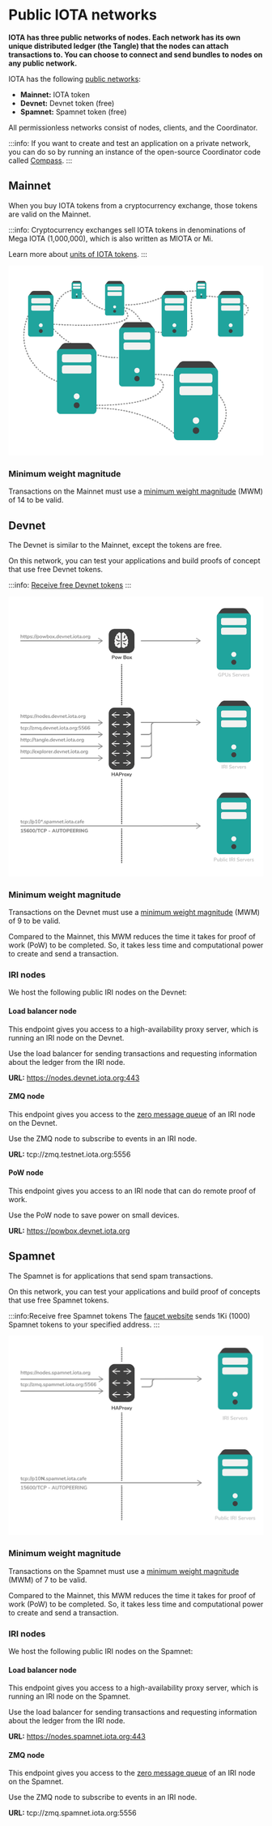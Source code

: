 # Public IOTA networks

**IOTA has three public networks of nodes. Each network has its own unique distributed ledger (the Tangle) that the nodes can attach transactions to. You can choose to connect and send bundles to nodes on any public network.**

IOTA has the following [public networks](../introduction/what-is-dlt.md):
* **Mainnet:** IOTA token
* **Devnet:** Devnet token (free)
* **Spamnet:** Spamnet token (free)

All permissionless networks consist of nodes, clients, and the Coordinator.

:::info:
If you want to create and test an application on a private network, you can do so by running an instance of the open-source Coordinator code called [Compass](root://compass/0.1/introduction/overview.md).
:::

## Mainnet

When you buy IOTA tokens from a cryptocurrency exchange, those tokens are valid on the Mainnet.

:::info:
Cryptocurrency exchanges sell IOTA tokens in denominations of Mega IOTA (1,000,000), which is also written as MIOTA or Mi.

Learn more about [units of IOTA tokens](root://iota-basics/0.1/references/units-of-iota-tokens.md).
:::

![Mainnet configuration](../images/mainnet-configuration.png)

### Minimum weight magnitude

Transactions on the Mainnet must use a [minimum weight magnitude](root://iota-basics/0.1/concepts/minimum-weight-magnitude.md) (MWM) of 14 to be valid.

## Devnet

The Devnet is similar to the Mainnet, except the tokens are free.

On this network, you can test your applications and build proofs of concept that use free Devnet tokens.

:::info:
[Receive free Devnet tokens](../tutorials/receive-test-tokens.md)
:::

![Devnet Configuration](../images/devnet-configuration.png)

### Minimum weight magnitude

Transactions on the Devnet must use a [minimum weight magnitude](root://iota-basics/0.1/concepts/minimum-weight-magnitude.md) (MWM) of 9 to be valid.

Compared to the Mainnet, this MWM reduces the time it takes for proof of work (PoW) to be completed. So, it takes less time and computational power to create and send a transaction.

### IRI nodes

We host the following public IRI nodes on the Devnet:

#### Load balancer node

This endpoint gives you access to a high-availability proxy server, which is running an IRI node on the Devnet.

Use the load balancer for sending transactions and requesting information about the ledger from the IRI node.

**URL:** https://nodes.devnet.iota.org:443

#### ZMQ node

This endpoint gives you access to the [zero message queue](root://node-software/0.1/iri/concepts/zero-message-queue.md) of an IRI node on the Devnet.

Use the ZMQ node to subscribe to events in an IRI node.

**URL:** tcp://zmq.testnet.iota.org:5556

#### PoW node

This endpoint gives you access to an IRI node that can do remote proof of work.

Use the PoW node to save power on small devices.

**URL:** https://powbox.devnet.iota.org

## Spamnet

The Spamnet is for applications that send spam transactions.

On this network, you can test your applications and build proof of concepts that use free Spamnet tokens.

:::info:Receive free Spamnet tokens
The [faucet website](https://faucet.spamnet.iota.org) sends 1Ki (1000) Spamnet tokens to your specified address.
:::

![Spamnet configuration](../images/spamnet-topology.png)

### Minimum weight magnitude

Transactions on the Spamnet must use a [minimum weight magnitude](root://iota-basics/0.1/concepts/minimum-weight-magnitude.md) (MWM) of 7 to be valid.

Compared to the Mainnet, this MWM reduces the time it takes for proof of work (PoW) to be completed. So, it takes less time and computational power to create and send a transaction.

### IRI nodes

We host the following public IRI nodes on the Spamnet:

#### Load balancer node

This endpoint gives you access to a high-availability proxy server, which is running an IRI node on the Spamnet.

Use the load balancer for sending transactions and requesting information about the ledger from the IRI node.

**URL:** https://nodes.spamnet.iota.org:443

#### ZMQ node

This endpoint gives you access to the [zero message queue](root://node-software/0.1/iri/concepts/zero-message-queue.md) of an IRI node on the Spamnet.

Use the ZMQ node to subscribe to events in an IRI node.

**URL:** tcp://zmq.spamnet.iota.org:5556 
